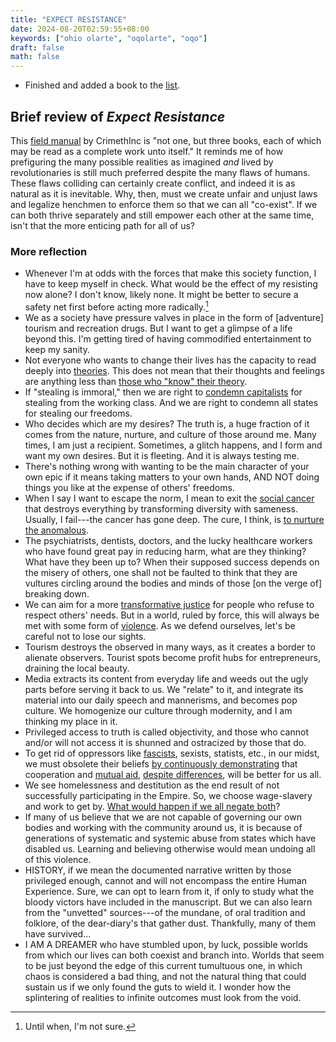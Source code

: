 ```yaml
---
title: "EXPECT RESISTANCE"
date: 2024-08-20T02:59:55+08:00
keywords: ["ohio olarte", "oqolarte", "oqo"]
draft: false
math: false
---
```


- Finished and added a book to the [list](/books).

## Brief review of *Expect Resistance*

This [field manual](https://crimethinc.com/books/expect-resistance) by
CrimethInc is "not one, but three books, each of which may be read as a
complete work unto itself." It reminds me of how prefiguring the many
possible realities as imagined *and* lived by revolutionaries is still
much preferred despite the many flaws of humans. These flaws colliding
can certainly create conflict, and indeed it is as natural as it is
inevitable. Why, then, must we create unfair and unjust laws and
legalize henchmen to enforce them so that we can all "co-exist". If we
can both thrive separately and still empower each other at the same
time, isn't that the more enticing path for all of us?

### More reflection

- Whenever I'm at odds with the forces that make this society function,
  I have to keep myself in check. What would be the effect of my
  resisting now alone? I don't know, likely none. It might be better to
  secure a safety net first before acting more radically.[^resist01]
- We as a society have pressure valves in place in the form of
  [adventure] tourism and recreation drugs. But I want to get a glimpse
  of a life beyond this. I'm getting tired of having commodified
  entertainment to keep my sanity.
- Not everyone who wants to change their lives has the capacity to read
  deeply into [theories](/politics). This does not mean that their
  thoughts and feelings are anything less than
  [those who "know" their theory](/academy).
- If "stealing is immoral," then we are right to [condemn capitalists](/capitalism) for
  stealing from the working class. And we are right to condemn all
  states for stealing our freedoms.
- Who decides which are my desires? The truth is, a huge fraction of it
  comes from the nature, nurture, and culture of those around me. Many
  times, I am just a recipient. Sometimes, a glitch happens, and I form
  and want my own desires. But it is fleeting. And it is always testing
  me.
- There's nothing wrong with wanting to be the main character of your
  own epic if it means taking matters to your own hands, AND NOT doing
  things you like at the expense of others' freedoms.
- When I say I want to escape the norm, I mean to exit the [social cancer](/empire) that destroys everything by transforming diversity with sameness. Usually, I fail---the cancer has gone deep. The cure, I think, is [to nurture the anomalous](/chaos).
- The psychiatrists, dentists, doctors, and the lucky healthcare workers
  who have found great pay in reducing harm, what are they thinking?
  What have they been up to? When their supposed success depends on the
  misery of others, one shall not be faulted to think that they are
  vultures circling around the bodies and minds of those [on the verge
  of] breaking down.
- We can aim for a more [transformative justice](/transformative-justice) for people who refuse to respect
  others' needs. But in a world, ruled by force, this will always be met
  with some form of [violence](/violence). As we defend ourselves,
  let's be careful not to lose our sights.
- Tourism destroys the observed in many ways, as it creates a border to
  alienate observers. Tourist spots become profit hubs for
  entrepreneurs, draining the local beauty.
- Media extracts its content from everyday life and weeds out the ugly
  parts before serving it back to us. We "relate" to it, and integrate
  its material into our daily speech and mannerisms, and becomes pop
  culture. We homogenize our culture through modernity, and I am
  thinking my place in it.
- Privileged access to truth is called objectivity, and those who cannot
  and/or will not access it is shunned and ostracized by those that do.
- To get rid of oppressors like [fascists](/fascism), sexists, statists, etc., in
  our midst, we must obsolete their beliefs [by continuously demonstrating](/prefiguration)
  that cooperation and [mutual aid](/mutual-aid), [despite differences](/community/#living-together-with-differences), will be better
  for us all.
- We see homelessness and destitution as the end result of not
  successfully participating in the Empire. So, we choose
  wage-slavery and work to get by. [What would happen if we all negate both](/anti-work)?
- If many of us believe that we are not capable of governing our own
  bodies and working with the community around us, it is because of
  generations of systematic and systemic abuse from states which have
  disabled us. Learning and believing otherwise would mean undoing all
  of this violence.
- HISTORY, if we mean the documented narrative written by those
  privileged enough, cannot and will not encompass the entire Human
  Experience. Sure, we can opt to learn from it, if only to study what
  the bloody victors have included in the manuscript. But we can also
  learn from the "unvetted" sources---of the mundane, of oral tradition
  and folklore, of the dear-diary's that gather dust. Thankfully, many
  of them have survived...
- I AM A DREAMER who have stumbled upon, by luck, possible worlds from
  which our lives can both coexist and branch into. Worlds that seem to
  be just beyond the edge of this current tumultuous one, in which chaos
  is considered a bad thing, and not the natural thing that could
  sustain us if we only found the guts to wield it. I wonder how the
  splintering of realities to infinite outcomes must look from the void.

[^resist01]: Until when, I'm not sure.
